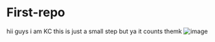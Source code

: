 # First-repo
hii guys i am KC
this is just a small step but ya it counts 
themk
![image](https://user-images.githubusercontent.com/96841396/147764363-36bcb488-8c08-4ad3-9978-a119bdb026c9.png)
